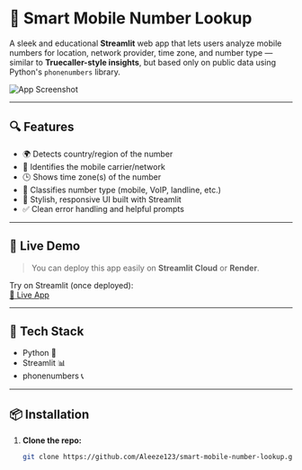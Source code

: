 # 📱 Smart Mobile Number Lookup

A sleek and educational **Streamlit** web app that lets users analyze mobile numbers for location, network provider, time zone, and number type — similar to **Truecaller-style insights**, but based only on public data using Python's `phonenumbers` library.

![App Screenshot](https://via.placeholder.com/800x300.png?text=Smart+Mobile+Lookup+App+Preview)

---

## 🔍 Features

- 🌍 Detects country/region of the number
- 📡 Identifies the mobile carrier/network
- 🕒 Shows time zone(s) of the number
- 📂 Classifies number type (mobile, VoIP, landline, etc.)
- 💅 Stylish, responsive UI built with Streamlit
- ✅ Clean error handling and helpful prompts

---

## 🚀 Live Demo

> You can deploy this app easily on **Streamlit Cloud** or **Render**.

Try on Streamlit (once deployed):  
[🔗 Live App](https://share.streamlit.io/your-username/smart-mobile-number-lookup)

---

## 🧰 Tech Stack

- Python 🐍
- Streamlit 📊
- phonenumbers 📞

---

## 📦 Installation

1. **Clone the repo:**
   ```bash
   git clone https://github.com/Aleeze123/smart-mobile-number-lookup.git

